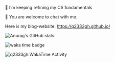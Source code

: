 🌱 I’m keeping refining my CS fundamentals  

💬 You are welcome to chat with me.  

Here is my blog-website: https://q2333gh.github.io/  

![Anurag's GitHub stats](https://github-readme-stats.vercel.app/api?username=q2333gh&count_private=true)


<img src="https://wakatime.com/badge/user/ac581895-3454-471c-a0ce-3106a6e4b74e.svg" alt="waka time badge" />
<!--START_SECTION:waka-->
<!--END_SECTION:waka-->


<img
  src="https://github.com/q2333gh/q2333gh/blob/master/images/stat.svg"
  alt="q2333gh WakaTime Activity"
/>

